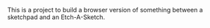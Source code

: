This is a project to build a browser version of something between a sketchpad and an Etch-A-Sketch.
